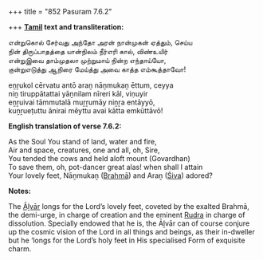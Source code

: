 +++
title = "852 Pasuram 7.6.2"

+++
**[Tamil](/definition/tamil#history "show Tamil definitions") text and transliteration:**

என்றுகொல் சேர்வது அந்தோ அரன் நான்முகன் ஏத்தும், செய்ய  
நின் திருப்பாதத்தை யான்நிலம் நீர்எரி கால், விண்உயிர்  
என்றுஇவை தாம்முதலா முற்றுமாய் நின்ற எந்தாய்யோ,  
குன்றுஎடுத்து ஆநிரை மேய்த்து அவை காத்த எம்கூத்தாவோ!

eṉṟukol cērvatu antō araṉ nāṉmukaṉ ēttum, ceyya  
niṉ tiruppātattai yāṉnilam nīreri kāl, viṇuyir  
eṉṟuivai tāmmutalā muṟṟumāy niṉṟa entāyyō,  
kuṉṟueṭuttu ānirai mēyttu avai kātta emkūttāvō!

**English translation of verse 7.6.2:**

As the Soul You stand of land, water and fire,  
Air and space, creatures, one and all, oh, Sire,  
You tended the cows and held aloft mount (Govardhan)  
To save them, oh, pot-dancer great alas! when shall I attain  
Your lovely feet, Nāṉmukaṉ ([Brahmā](/definition/brahma#vaishnavism "show Brahmā definitions")) and Araṉ ([Śiva](/definition/shiva#vaishnavism "show Śiva definitions")) adored?

**Notes:**

The [Āḻvār](/definition/aḻvar#vaishnavism "show Āḻvār definitions") longs for the Lord’s lovely feet, coveted by the exalted Brahmā, the demi-urge, in charge of creation and the eminent [Rudra](/definition/rudra#vaishnavism "show Rudra definitions") in charge of dissolution. Specially endowed that he is, the Āḻvār can of course conjure up the cosmic vision of the Lord in all things and beings, as their in-dweller but he ‘longs for the Lord’s holy feet in His specialised Form of exquisite charm.


